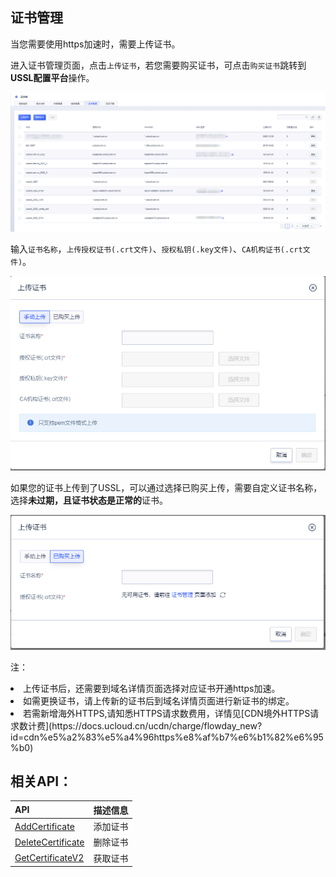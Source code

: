## 证书管理

当您需要使用https加速时，需要上传证书。

进入证书管理页面，点击<code>上传证书</code>，若您需要购买证书，可点击<code>购买证书</code>跳转到<strong>USSL配置平台</strong>操作。

![2022-UCDN证书管理列表](/images/2022-UCDN证书管理列表.png)

输入<code>证书名称</code>，<code>上传授权证书(.crt文件)</code>、<code>授权私钥(.key文件)</code>、<code>CA机构证书(.crt文件)</code>。

![2022-UCDN证书上传-1](/images/2022-UCDN证书上传-1.png)

如果您的证书上传到了USSL，可以通过选择已购买上传，需要自定义证书名称，选择<strong>未过期，且证书状态是正常的</strong>证书。

![2022-UCDN证书上传-2](/images/2022-UCDN证书上传-2.png)

注：

<li /> 上传证书后，还需要到域名详情页面选择对应证书开通https加速。

<li /> 如需更换证书，请上传新的证书后到域名详情页面进行新证书的绑定。

<li /> 若需新增海外HTTPS,请知悉HTTPS请求数费用，详情见[CDN境外HTTPS请求数计费](https://docs.ucloud.cn/ucdn/charge/flowday_new?id=cdn%e5%a2%83%e5%a4%96https%e8%af%b7%e6%b1%82%e6%95%b0)

## 相关API：

| API | 描述信息 |
|:---|:---|
|[AddCertificate](api/ucdn-api/add_certificate)|添加证书|
|[DeleteCertificate](api/ucdn-api/delete_certificate)|删除证书|
|[GetCertificateV2](api/ucdn-api/get_certificate_v2)|获取证书|
